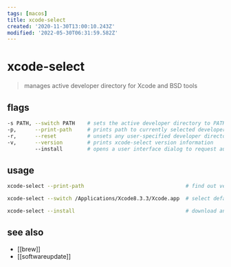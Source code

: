 ```yaml
---
tags: [macos]
title: xcode-select
created: '2020-11-30T13:00:10.243Z'
modified: '2022-05-30T06:31:59.582Z'
---
```


# xcode-select

> manages active developer directory for Xcode and BSD tools

## flags

```sh
-s PATH, --switch PATH    # sets the active developer directory to PATH
-p,      --print-path     # prints path to currently selected developer directory
-r,      --reset          # unsets any user-specified developer directory, developer directory will be found via the default search mechanism
-v,      --version        # prints xcode-select version information
         --install        # opens a user interface dialog to request automatic installation of the command line developer tools
```

## usage

```sh
xcode-select --print-path                                 # find out version of xcode being used by tools

xcode-select --switch /Applications/Xcode8.3.3/Xcode.app  # select default xcode for cli

xcode-select --install                                    # download and install xcode cli tools
```

## see also

- [[brew]]
- [[softwareupdate]]
